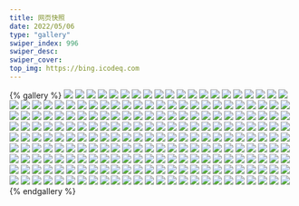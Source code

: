 ```yaml
---
title: 网页快照
date: 2022/05/06 
type: "gallery" 
swiper_index: 996
swiper_desc: 
swiper_cover: 
top_img: https://bing.icodeq.com 
---
```


{% gallery %}
![](https://alist.learnonly.xyz/d/!网页快照/time.piged.repl.co/2023-02-26_03-57-30.png)
![](https://alist.learnonly.xyz/d/!网页快照/time.piged.repl.co/2023-02-25_06-57-20.png)
![](https://alist.learnonly.xyz/d/!网页快照/time.piged.repl.co/2023-02-27_02-16-04.png)
![](https://alist.learnonly.xyz/d/!网页快照/time.piged.repl.co/2023-02-26_09-57-30.png)
![](https://alist.learnonly.xyz/d/!网页快照/time.piged.repl.co/2023-02-26_13-11-22.png)
![](https://alist.learnonly.xyz/d/!网页快照/time.piged.repl.co/2023-02-25_13-11-17.png)
![](https://alist.learnonly.xyz/d/!网页快照/time.piged.repl.co/2023-02-25_15-56-54.png)
![](https://alist.learnonly.xyz/d/!网页快照/time.piged.repl.co/2023-02-25_21-57-05.png)
![](https://alist.learnonly.xyz/d/!网页快照/time.piged.repl.co/2023-02-25_03-56-59.png)
![](https://alist.learnonly.xyz/d/!网页快照/time.piged.repl.co/2023-02-26_02-22-45.png)
![](https://alist.learnonly.xyz/d/!网页快照/time.piged.repl.co/2023-02-27_18-59-04.png)
![](https://alist.learnonly.xyz/d/!网页快照/time.piged.repl.co/2023-02-27_15-57-15.png)
![](https://alist.learnonly.xyz/d/!网页快照/time.piged.repl.co/2023-02-25_09-59-25.png)
![](https://alist.learnonly.xyz/d/!网页快照/time.piged.repl.co/2023-02-25_18-57-01.png)
![](https://alist.learnonly.xyz/d/!网页快照/time.piged.repl.co/2023-02-25_02-14-35.png)
![](https://alist.learnonly.xyz/d/!网页快照/time.piged.repl.co/2023-02-27_21-58-18.png)
![](https://alist.learnonly.xyz/d/!网页快照/time.piged.repl.co/2023-02-27_13-20-46.png)
![](https://alist.learnonly.xyz/d/!网页快照/time.piged.repl.co/2023-02-27_06-58-13.png)
![](https://alist.learnonly.xyz/d/!网页快照/time.piged.repl.co/2023-02-26_15-57-44.png)
![](https://alist.learnonly.xyz/d/!网页快照/time.piged.repl.co/2023-02-27_03-57-56.png)
![](https://alist.learnonly.xyz/d/!网页快照/news.pigp.repl.co/2023-02-25_13-11-03.png)
![](https://alist.learnonly.xyz/d/!网页快照/news.pigp.repl.co/2023-02-25_03-56-45.png)
![](https://alist.learnonly.xyz/d/!网页快照/news.pigp.repl.co/2023-02-25_06-57-06.png)
![](https://alist.learnonly.xyz/d/!网页快照/news.pigp.repl.co/2023-02-25_15-56-40.png)
![](https://alist.learnonly.xyz/d/!网页快照/news.pigp.repl.co/2023-02-25_02-14-21.png)
![](https://alist.learnonly.xyz/d/!网页快照/news.pigp.repl.co/2023-02-27_06-57-58.png)
![](https://alist.learnonly.xyz/d/!网页快照/news.pigp.repl.co/2023-02-27_03-57-41.png)
![](https://alist.learnonly.xyz/d/!网页快照/news.pigp.repl.co/2023-02-27_02-15-50.png)
![](https://alist.learnonly.xyz/d/!网页快照/news.pigp.repl.co/2023-02-26_03-57-16.png)
![](https://alist.learnonly.xyz/d/!网页快照/news.pigp.repl.co/2023-02-25_21-56-50.png)
![](https://alist.learnonly.xyz/d/!网页快照/news.pigp.repl.co/2023-02-27_13-19-46.png)
![](https://alist.learnonly.xyz/d/!网页快照/news.pigp.repl.co/2023-02-26_09-57-16.png)
![](https://alist.learnonly.xyz/d/!网页快照/news.pigp.repl.co/2023-02-27_21-58-04.png)
![](https://alist.learnonly.xyz/d/!网页快照/news.pigp.repl.co/2023-02-26_02-22-30.png)
![](https://alist.learnonly.xyz/d/!网页快照/news.pigp.repl.co/2023-02-25_18-56-46.png)
![](https://alist.learnonly.xyz/d/!网页快照/news.pigp.repl.co/2023-02-26_13-11-08.png)
![](https://alist.learnonly.xyz/d/!网页快照/news.pigp.repl.co/2023-02-27_15-56-57.png)
![](https://alist.learnonly.xyz/d/!网页快照/news.pigp.repl.co/2023-02-27_18-58-49.png)
![](https://alist.learnonly.xyz/d/!网页快照/news.pigp.repl.co/2023-02-26_15-57-30.png)
![](https://alist.learnonly.xyz/d/!网页快照/news.pigp.repl.co/2023-02-25_09-59-10.png)
![](https://alist.learnonly.xyz/d/!网页快照/space.bilibili.com/2023-02-27_03-55-42.png)
![](https://alist.learnonly.xyz/d/!网页快照/space.bilibili.com/2023-02-25_09-55-41.png)
![](https://alist.learnonly.xyz/d/!网页快照/space.bilibili.com/2023-02-27_18-55-53.png)
![](https://alist.learnonly.xyz/d/!网页快照/space.bilibili.com/2023-02-25_02-13-11.png)
![](https://alist.learnonly.xyz/d/!网页快照/space.bilibili.com/2023-02-27_13-14-19.png)
![](https://alist.learnonly.xyz/d/!网页快照/space.bilibili.com/2023-02-26_09-55-54.png)
![](https://alist.learnonly.xyz/d/!网页快照/space.bilibili.com/2023-02-27_06-55-46.png)
![](https://alist.learnonly.xyz/d/!网页快照/space.bilibili.com/2023-02-27_21-55-46.png)
![](https://alist.learnonly.xyz/d/!网页快照/space.bilibili.com/2023-02-25_15-55-41.png)
![](https://alist.learnonly.xyz/d/!网页快照/space.bilibili.com/2023-02-25_06-55-55.png)
![](https://alist.learnonly.xyz/d/!网页快照/space.bilibili.com/2023-02-26_03-55-53.png)
![](https://alist.learnonly.xyz/d/!网页快照/space.bilibili.com/2023-02-26_13-10-02.png)
![](https://alist.learnonly.xyz/d/!网页快照/space.bilibili.com/2023-02-25_21-55-44.png)
![](https://alist.learnonly.xyz/d/!网页快照/space.bilibili.com/2023-02-27_02-14-42.png)
![](https://alist.learnonly.xyz/d/!网页快照/space.bilibili.com/2023-02-26_02-21-27.png)
![](https://alist.learnonly.xyz/d/!网页快照/space.bilibili.com/2023-02-25_13-06-58.png)
![](https://alist.learnonly.xyz/d/!网页快照/space.bilibili.com/2023-02-25_03-55-37.png)
![](https://alist.learnonly.xyz/d/!网页快照/space.bilibili.com/2023-02-26_15-55-54.png)
![](https://alist.learnonly.xyz/d/!网页快照/space.bilibili.com/2023-02-25_18-55-41.png)
![](https://alist.learnonly.xyz/d/!网页快照/space.bilibili.com/2023-02-27_15-55-44.png)
![](https://alist.learnonly.xyz/d/!网页快照/alist.learnonly.xyz/2023-02-27_21-55-35.png)
![](https://alist.learnonly.xyz/d/!网页快照/alist.learnonly.xyz/2023-02-26_02-21-16.png)
![](https://alist.learnonly.xyz/d/!网页快照/alist.learnonly.xyz/2023-02-26_03-55-42.png)
![](https://alist.learnonly.xyz/d/!网页快照/alist.learnonly.xyz/2023-02-25_13-06-43.png)
![](https://alist.learnonly.xyz/d/!网页快照/alist.learnonly.xyz/2023-02-27_02-14-27.png)
![](https://alist.learnonly.xyz/d/!网页快照/alist.learnonly.xyz/2023-02-25_15-55-30.png)
![](https://alist.learnonly.xyz/d/!网页快照/alist.learnonly.xyz/2023-02-25_09-55-31.png)
![](https://alist.learnonly.xyz/d/!网页快照/alist.learnonly.xyz/2023-02-26_09-55-43.png)
![](https://alist.learnonly.xyz/d/!网页快照/alist.learnonly.xyz/2023-02-27_13-14-08.png)
![](https://alist.learnonly.xyz/d/!网页快照/alist.learnonly.xyz/2023-02-27_06-55-35.png)
![](https://alist.learnonly.xyz/d/!网页快照/alist.learnonly.xyz/2023-02-26_13-09-52.png)
![](https://alist.learnonly.xyz/d/!网页快照/alist.learnonly.xyz/2023-02-25_03-55-27.png)
![](https://alist.learnonly.xyz/d/!网页快照/alist.learnonly.xyz/2023-02-26_15-55-43.png)
![](https://alist.learnonly.xyz/d/!网页快照/alist.learnonly.xyz/2023-02-27_03-55-31.png)
![](https://alist.learnonly.xyz/d/!网页快照/alist.learnonly.xyz/2023-02-25_06-55-45.png)
![](https://alist.learnonly.xyz/d/!网页快照/alist.learnonly.xyz/2023-02-25_21-55-30.png)
![](https://alist.learnonly.xyz/d/!网页快照/alist.learnonly.xyz/2023-02-25_02-13-01.png)
![](https://alist.learnonly.xyz/d/!网页快照/alist.learnonly.xyz/2023-02-25_18-55-31.png)
![](https://alist.learnonly.xyz/d/!网页快照/alist.learnonly.xyz/2023-02-27_15-55-33.png)
![](https://alist.learnonly.xyz/d/!网页快照/alist.learnonly.xyz/2023-02-27_18-55-40.png)
![](https://alist.learnonly.xyz/d/!网页快照/uptime.pighog.repl.co/2023-02-25_03-56-51.png)
![](https://alist.learnonly.xyz/d/!网页快照/uptime.pighog.repl.co/2023-02-27_13-19-53.png)
![](https://alist.learnonly.xyz/d/!网页快照/uptime.pighog.repl.co/2023-02-26_02-22-37.png)
![](https://alist.learnonly.xyz/d/!网页快照/uptime.pighog.repl.co/2023-02-27_03-57-49.png)
![](https://alist.learnonly.xyz/d/!网页快照/uptime.pighog.repl.co/2023-02-27_21-58-11.png)
![](https://alist.learnonly.xyz/d/!网页快照/uptime.pighog.repl.co/2023-02-25_06-57-13.png)
![](https://alist.learnonly.xyz/d/!网页快照/uptime.pighog.repl.co/2023-02-27_06-58-05.png)
![](https://alist.learnonly.xyz/d/!网页快照/uptime.pighog.repl.co/2023-02-26_13-11-15.png)
![](https://alist.learnonly.xyz/d/!网页快照/uptime.pighog.repl.co/2023-02-27_02-15-57.png)
![](https://alist.learnonly.xyz/d/!网页快照/uptime.pighog.repl.co/2023-02-26_09-57-23.png)
![](https://alist.learnonly.xyz/d/!网页快照/uptime.pighog.repl.co/2023-02-25_02-14-28.png)
![](https://alist.learnonly.xyz/d/!网页快照/uptime.pighog.repl.co/2023-02-25_15-56-47.png)
![](https://alist.learnonly.xyz/d/!网页快照/uptime.pighog.repl.co/2023-02-27_15-57-07.png)
![](https://alist.learnonly.xyz/d/!网页快照/uptime.pighog.repl.co/2023-02-27_18-58-56.png)
![](https://alist.learnonly.xyz/d/!网页快照/uptime.pighog.repl.co/2023-02-25_13-11-10.png)
![](https://alist.learnonly.xyz/d/!网页快照/uptime.pighog.repl.co/2023-02-25_18-56-53.png)
![](https://alist.learnonly.xyz/d/!网页快照/uptime.pighog.repl.co/2023-02-26_15-57-36.png)
![](https://alist.learnonly.xyz/d/!网页快照/uptime.pighog.repl.co/2023-02-25_21-56-57.png)
![](https://alist.learnonly.xyz/d/!网页快照/uptime.pighog.repl.co/2023-02-25_09-59-17.png)
![](https://alist.learnonly.xyz/d/!网页快照/uptime.pighog.repl.co/2023-02-26_03-57-23.png)
![](https://alist.learnonly.xyz/d/!网页快照/blog.learnonly.xyz/2023-02-25_06-56-03.png)
![](https://alist.learnonly.xyz/d/!网页快照/blog.learnonly.xyz/2023-02-27_13-14-27.png)
![](https://alist.learnonly.xyz/d/!网页快照/blog.learnonly.xyz/2023-02-25_02-13-18.png)
![](https://alist.learnonly.xyz/d/!网页快照/blog.learnonly.xyz/2023-02-26_13-10-10.png)
![](https://alist.learnonly.xyz/d/!网页快照/blog.learnonly.xyz/2023-02-25_09-55-48.png)
![](https://alist.learnonly.xyz/d/!网页快照/blog.learnonly.xyz/2023-02-25_15-55-48.png)
![](https://alist.learnonly.xyz/d/!网页快照/blog.learnonly.xyz/2023-02-27_21-55-53.png)
![](https://alist.learnonly.xyz/d/!网页快照/blog.learnonly.xyz/2023-02-27_18-56-01.png)
![](https://alist.learnonly.xyz/d/!网页快照/blog.learnonly.xyz/2023-02-27_02-14-50.png)
![](https://alist.learnonly.xyz/d/!网页快照/blog.learnonly.xyz/2023-02-26_02-21-35.png)
![](https://alist.learnonly.xyz/d/!网页快照/blog.learnonly.xyz/2023-02-25_21-55-52.png)
![](https://alist.learnonly.xyz/d/!网页快照/blog.learnonly.xyz/2023-02-26_03-56-00.png)
![](https://alist.learnonly.xyz/d/!网页快照/blog.learnonly.xyz/2023-02-25_13-07-05.png)
![](https://alist.learnonly.xyz/d/!网页快照/blog.learnonly.xyz/2023-02-26_09-56-03.png)
![](https://alist.learnonly.xyz/d/!网页快照/blog.learnonly.xyz/2023-02-27_03-55-51.png)
![](https://alist.learnonly.xyz/d/!网页快照/blog.learnonly.xyz/2023-02-25_18-55-49.png)
![](https://alist.learnonly.xyz/d/!网页快照/blog.learnonly.xyz/2023-02-26_15-56-01.png)
![](https://alist.learnonly.xyz/d/!网页快照/blog.learnonly.xyz/2023-02-27_15-55-51.png)
![](https://alist.learnonly.xyz/d/!网页快照/blog.learnonly.xyz/2023-02-27_06-55-53.png)
![](https://alist.learnonly.xyz/d/!网页快照/blog.learnonly.xyz/2023-02-25_03-55-45.png)
![](https://alist.learnonly.xyz/d/!网页快照/vercel.pighog.repl.co/2023-02-25_13-07-32.png)
![](https://alist.learnonly.xyz/d/!网页快照/vercel.pighog.repl.co/2023-02-26_03-56-25.png)
![](https://alist.learnonly.xyz/d/!网页快照/vercel.pighog.repl.co/2023-02-27_02-15-16.png)
![](https://alist.learnonly.xyz/d/!网页快照/vercel.pighog.repl.co/2023-02-25_18-56-14.png)
![](https://alist.learnonly.xyz/d/!网页快照/vercel.pighog.repl.co/2023-02-25_15-56-13.png)
![](https://alist.learnonly.xyz/d/!网页快照/vercel.pighog.repl.co/2023-02-27_18-56-57.png)
![](https://alist.learnonly.xyz/d/!网页快照/vercel.pighog.repl.co/2023-02-26_13-10-35.png)
![](https://alist.learnonly.xyz/d/!网页快照/vercel.pighog.repl.co/2023-02-26_09-56-29.png)
![](https://alist.learnonly.xyz/d/!网页快照/vercel.pighog.repl.co/2023-02-26_15-56-30.png)
![](https://alist.learnonly.xyz/d/!网页快照/vercel.pighog.repl.co/2023-02-27_15-56-23.png)
![](https://alist.learnonly.xyz/d/!网页快照/vercel.pighog.repl.co/2023-02-26_02-21-59.png)
![](https://alist.learnonly.xyz/d/!网页快照/vercel.pighog.repl.co/2023-02-27_03-56-46.png)
![](https://alist.learnonly.xyz/d/!网页快照/vercel.pighog.repl.co/2023-02-25_03-56-10.png)
![](https://alist.learnonly.xyz/d/!网页快照/vercel.pighog.repl.co/2023-02-25_02-13-45.png)
![](https://alist.learnonly.xyz/d/!网页快照/vercel.pighog.repl.co/2023-02-25_21-56-17.png)
![](https://alist.learnonly.xyz/d/!网页快照/vercel.pighog.repl.co/2023-02-25_09-56-41.png)
![](https://alist.learnonly.xyz/d/!网页快照/vercel.pighog.repl.co/2023-02-25_06-56-30.png)
![](https://alist.learnonly.xyz/d/!网页快照/vercel.pighog.repl.co/2023-02-27_06-57-18.png)
![](https://alist.learnonly.xyz/d/!网页快照/vercel.pighog.repl.co/2023-02-27_13-18-35.png)
![](https://alist.learnonly.xyz/d/!网页快照/vercel.pighog.repl.co/2023-02-27_21-56-44.png)
![](https://alist.learnonly.xyz/d/!网页快照/img.pighog.repl.co/2023-02-27_02-15-09.png)
![](https://alist.learnonly.xyz/d/!网页快照/img.pighog.repl.co/2023-02-27_03-56-39.png)
![](https://alist.learnonly.xyz/d/!网页快照/img.pighog.repl.co/2023-02-26_15-56-23.png)
![](https://alist.learnonly.xyz/d/!网页快照/img.pighog.repl.co/2023-02-25_09-56-34.png)
![](https://alist.learnonly.xyz/d/!网页快照/img.pighog.repl.co/2023-02-27_06-57-11.png)
![](https://alist.learnonly.xyz/d/!网页快照/img.pighog.repl.co/2023-02-25_15-56-07.png)
![](https://alist.learnonly.xyz/d/!网页快照/img.pighog.repl.co/2023-02-25_21-56-10.png)
![](https://alist.learnonly.xyz/d/!网页快照/img.pighog.repl.co/2023-02-27_21-56-38.png)
![](https://alist.learnonly.xyz/d/!网页快照/img.pighog.repl.co/2023-02-25_02-13-38.png)
![](https://alist.learnonly.xyz/d/!网页快照/img.pighog.repl.co/2023-02-27_18-56-50.png)
![](https://alist.learnonly.xyz/d/!网页快照/img.pighog.repl.co/2023-02-26_02-21-53.png)
![](https://alist.learnonly.xyz/d/!网页快照/img.pighog.repl.co/2023-02-26_09-56-22.png)
![](https://alist.learnonly.xyz/d/!网页快照/img.pighog.repl.co/2023-02-27_13-18-28.png)
![](https://alist.learnonly.xyz/d/!网页快照/img.pighog.repl.co/2023-02-26_03-56-19.png)
![](https://alist.learnonly.xyz/d/!网页快照/img.pighog.repl.co/2023-02-25_18-56-07.png)
![](https://alist.learnonly.xyz/d/!网页快照/img.pighog.repl.co/2023-02-25_06-56-23.png)
![](https://alist.learnonly.xyz/d/!网页快照/img.pighog.repl.co/2023-02-26_13-10-28.png)
![](https://alist.learnonly.xyz/d/!网页快照/img.pighog.repl.co/2023-02-27_15-56-16.png)
![](https://alist.learnonly.xyz/d/!网页快照/img.pighog.repl.co/2023-02-25_13-07-25.png)
![](https://alist.learnonly.xyz/d/!网页快照/img.pighog.repl.co/2023-02-25_03-56-04.png)
![](https://alist.learnonly.xyz/d/!网页快照/read.learnonly.xyz/2023-02-25_03-58-08.png)
![](https://alist.learnonly.xyz/d/!网页快照/read.learnonly.xyz/2023-02-25_21-58-03.png)
![](https://alist.learnonly.xyz/d/!网页快照/read.learnonly.xyz/2023-02-26_09-58-47.png)
![](https://alist.learnonly.xyz/d/!网页快照/read.learnonly.xyz/2023-02-27_21-59-35.png)
![](https://alist.learnonly.xyz/d/!网页快照/read.learnonly.xyz/2023-02-26_13-12-30.png)
![](https://alist.learnonly.xyz/d/!网页快照/read.learnonly.xyz/2023-02-25_02-15-47.png)
![](https://alist.learnonly.xyz/d/!网页快照/read.learnonly.xyz/2023-02-27_06-59-22.png)
![](https://alist.learnonly.xyz/d/!网页快照/read.learnonly.xyz/2023-02-27_15-58-16.png)
![](https://alist.learnonly.xyz/d/!网页快照/read.learnonly.xyz/2023-02-27_13-21-50.png)
![](https://alist.learnonly.xyz/d/!网页快照/read.learnonly.xyz/2023-02-25_18-58-12.png)
![](https://alist.learnonly.xyz/d/!网页快照/read.learnonly.xyz/2023-02-26_02-24-08.png)
![](https://alist.learnonly.xyz/d/!网页快照/read.learnonly.xyz/2023-02-27_02-17-08.png)
![](https://alist.learnonly.xyz/d/!网页快照/read.learnonly.xyz/2023-02-26_03-58-35.png)
![](https://alist.learnonly.xyz/d/!网页快照/read.learnonly.xyz/2023-02-27_03-58-52.png)
![](https://alist.learnonly.xyz/d/!网页快照/read.learnonly.xyz/2023-02-27_19-00-27.png)
![](https://alist.learnonly.xyz/d/!网页快照/read.learnonly.xyz/2023-02-25_15-58-56.png)
![](https://alist.learnonly.xyz/d/!网页快照/read.learnonly.xyz/2023-02-25_13-12-27.png)
![](https://alist.learnonly.xyz/d/!网页快照/read.learnonly.xyz/2023-02-26_15-58-39.png)
![](https://alist.learnonly.xyz/d/!网页快照/read.learnonly.xyz/2023-02-25_06-58-47.png)
![](https://alist.learnonly.xyz/d/!网页快照/read.learnonly.xyz/2023-02-25_10-01-01.png)
![](https://alist.learnonly.xyz/d/!网页快照/docs.learnonly.xyz/2023-02-27_22-00-26.png)
![](https://alist.learnonly.xyz/d/!网页快照/docs.learnonly.xyz/2023-02-25_10-02-01.png)
![](https://alist.learnonly.xyz/d/!网页快照/docs.learnonly.xyz/2023-02-26_02-24-24.png)
![](https://alist.learnonly.xyz/d/!网页快照/docs.learnonly.xyz/2023-02-25_21-59-01.png)
![](https://alist.learnonly.xyz/d/!网页快照/docs.learnonly.xyz/2023-02-25_02-16-35.png)
![](https://alist.learnonly.xyz/d/!网页快照/docs.learnonly.xyz/2023-02-27_03-59-40.png)
![](https://alist.learnonly.xyz/d/!网页快照/docs.learnonly.xyz/2023-02-26_03-59-20.png)
![](https://alist.learnonly.xyz/d/!网页快照/docs.learnonly.xyz/2023-02-25_13-13-22.png)
![](https://alist.learnonly.xyz/d/!网页快照/docs.learnonly.xyz/2023-02-26_13-13-16.png)
![](https://alist.learnonly.xyz/d/!网页快照/docs.learnonly.xyz/2023-02-25_06-59-38.png)
![](https://alist.learnonly.xyz/d/!网页快照/docs.learnonly.xyz/2023-02-27_13-22-50.png)
![](https://alist.learnonly.xyz/d/!网页快照/docs.learnonly.xyz/2023-02-25_03-58-20.png)
![](https://alist.learnonly.xyz/d/!网页快照/docs.learnonly.xyz/2023-02-25_15-59-44.png)
![](https://alist.learnonly.xyz/d/!网页快照/docs.learnonly.xyz/2023-02-26_09-59-36.png)
![](https://alist.learnonly.xyz/d/!网页快照/docs.learnonly.xyz/2023-02-27_15-59-27.png)
![](https://alist.learnonly.xyz/d/!网页快照/docs.learnonly.xyz/2023-02-27_02-17-48.png)
![](https://alist.learnonly.xyz/d/!网页快照/docs.learnonly.xyz/2023-02-27_19-01-15.png)
![](https://alist.learnonly.xyz/d/!网页快照/docs.learnonly.xyz/2023-02-25_18-58-24.png)
![](https://alist.learnonly.xyz/d/!网页快照/docs.learnonly.xyz/2023-02-27_07-00-25.png)
![](https://alist.learnonly.xyz/d/!网页快照/docs.learnonly.xyz/2023-02-26_15-59-27.png)
![](https://alist.learnonly.xyz/d/!网页快照/pighog.vercel.app/2023-02-27_02-14-59.png)
![](https://alist.learnonly.xyz/d/!网页快照/pighog.vercel.app/2023-02-26_09-56-12.png)
![](https://alist.learnonly.xyz/d/!网页快照/pighog.vercel.app/2023-02-25_06-56-12.png)
![](https://alist.learnonly.xyz/d/!网页快照/pighog.vercel.app/2023-02-27_03-56-00.png)
![](https://alist.learnonly.xyz/d/!网页快照/pighog.vercel.app/2023-02-26_02-21-43.png)
![](https://alist.learnonly.xyz/d/!网页快照/pighog.vercel.app/2023-02-26_13-10-18.png)
![](https://alist.learnonly.xyz/d/!网页快照/pighog.vercel.app/2023-02-25_13-07-14.png)
![](https://alist.learnonly.xyz/d/!网页快照/pighog.vercel.app/2023-02-27_18-56-12.png)
![](https://alist.learnonly.xyz/d/!网页快照/pighog.vercel.app/2023-02-26_03-56-09.png)
![](https://alist.learnonly.xyz/d/!网页快照/pighog.vercel.app/2023-02-27_21-56-04.png)
![](https://alist.learnonly.xyz/d/!网页快照/pighog.vercel.app/2023-02-25_09-55-57.png)
![](https://alist.learnonly.xyz/d/!网页快照/pighog.vercel.app/2023-02-25_03-55-54.png)
![](https://alist.learnonly.xyz/d/!网页快照/pighog.vercel.app/2023-02-27_15-56-05.png)
![](https://alist.learnonly.xyz/d/!网页快照/pighog.vercel.app/2023-02-27_13-14-35.png)
![](https://alist.learnonly.xyz/d/!网页快照/pighog.vercel.app/2023-02-27_06-57-01.png)
![](https://alist.learnonly.xyz/d/!网页快照/pighog.vercel.app/2023-02-26_15-56-13.png)
![](https://alist.learnonly.xyz/d/!网页快照/pighog.vercel.app/2023-02-25_21-56-01.png)
![](https://alist.learnonly.xyz/d/!网页快照/pighog.vercel.app/2023-02-25_18-55-57.png)
![](https://alist.learnonly.xyz/d/!网页快照/pighog.vercel.app/2023-02-25_15-55-56.png)
![](https://alist.learnonly.xyz/d/!网页快照/pighog.vercel.app/2023-02-25_02-13-27.png)
{% endgallery %}

